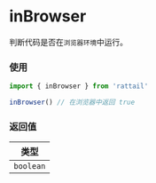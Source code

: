 # inBrowser

判断代码是否在`浏览器环境`中运行。

### 使用

```ts
import { inBrowser } from 'rattail'

inBrowser() // 在浏览器中返回 true
```

### 返回值

|   类型    |
| :-------: |
| `boolean` |
